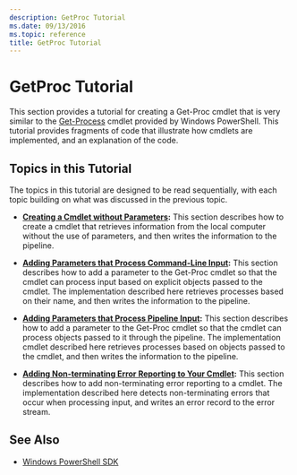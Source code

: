 ```yaml
---
description: GetProc Tutorial
ms.date: 09/13/2016
ms.topic: reference
title: GetProc Tutorial
---
```

# GetProc Tutorial

This section provides a tutorial for creating a Get-Proc cmdlet that is very similar to the
[Get-Process](/powershell/module/Microsoft.PowerShell.Management/Get-Process) cmdlet provided by
Windows PowerShell. This tutorial provides fragments of code that illustrate how cmdlets are
implemented, and an explanation of the code.

## Topics in this Tutorial

The topics in this tutorial are designed to be read sequentially, with each topic building on what
was discussed in the previous topic.

- **[Creating a Cmdlet without Parameters][1]:** This section describes how to create a cmdlet that
  retrieves information from the local computer without the use of parameters, and then writes the
  information to the pipeline.

- **[Adding Parameters that Process Command-Line Input][2]:** This section describes how to add a
  parameter to the Get-Proc cmdlet so that the cmdlet can process input based on explicit objects
  passed to the cmdlet. The implementation described here retrieves processes based on their name,
  and then writes the information to the pipeline.

- **[Adding Parameters that Process Pipeline Input][3]:** This section describes how to add a
  parameter to the Get-Proc cmdlet so that the cmdlet can process objects passed to it through the
  pipeline. The implementation cmdlet described here retrieves processes based on objects passed to
  the cmdlet, and then writes the information to the pipeline.

- **[Adding Non-terminating Error Reporting to Your Cmdlet][4]:** This section describes how to add
  non-terminating error reporting to a cmdlet. The implementation described here detects
  non-terminating errors that occur when processing input, and writes an error record to the error
  stream.

## See Also

- [Windows PowerShell SDK](../windows-powershell-reference.md)

[1]: ./creating-a-cmdlet-without-parameters.md
[2]: ./adding-parameters-that-process-command-line-input.md
[3]: ./adding-parameters-that-process-pipeline-input.md
[4]: ./adding-non-terminating-error-reporting-to-your-cmdlet.md

